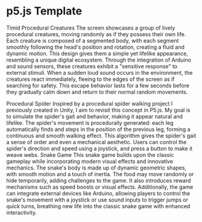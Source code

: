 # p5.js Template

Timid Procedural Creatures
The screen showcases a group of lively procedural creatures, moving randomly as if they possess their own life. Each creature is composed of a segmented body, with each segment smoothly following the head's position and rotation, creating a fluid and dynamic motion. This design gives them a simple yet lifelike appearance, resembling a unique digital ecosystem.
Through the integration of Arduino and sound sensors, these creatures exhibit a "sensitive response" to external stimuli. When a sudden loud sound occurs in the environment, the creatures react immediately, fleeing to the edges of the screen as if searching for safety. This escape behavior lasts for a few seconds before they gradually calm down and return to their normal random movements.

Procedural Spider
Inspired by a procedural spider walking project I previously created in Unity, I aim to revisit this concept in P5.js. My goal is to simulate the spider's gait and behavior, making it appear natural and lifelike.
The spider's movement is procedurally generated: each leg automatically finds and steps in the position of the previous leg, forming a continuous and smooth walking effect. This algorithm gives the spider's gait a sense of order and even a mechanical aesthetic.
Users can control the spider's direction and speed using a joystick, and press a button to make it weave webs.
Snake Game
This snake game builds upon the classic gameplay while incorporating modern visual effects and innovative mechanics. The snake's body is made up of dynamic geometric shapes, with smooth motion and a touch of inertia. The food may move randomly or hide temporarily, adding challenges to the game. It also introduces reward mechanisms such as speed boosts or visual effects.
Additionally, the game can integrate external devices like Arduino, allowing players to control the snake's movement with a joystick or use sound inputs to trigger jumps or quick turns, breathing new life into the classic snake game with enhanced interactivity.